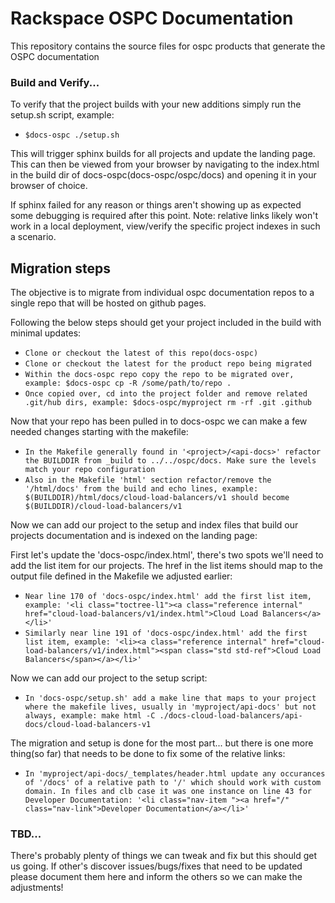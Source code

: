 # Rackspace OSPC Documentation

This repository contains the source files for ospc products that generate the OSPC documentation

### Build and Verify...

To verify that the project builds with your new additions simply run the setup.sh script, example:
* `$docs-ospc ./setup.sh`

This will trigger sphinx builds for all projects and update the landing page. This can then be viewed from your browser
by navigating to the index.html in the build dir of docs-ospc(docs-ospc/ospc/docs) and opening it in your browser of choice.

If sphinx failed for any reason or things aren't showing up as expected some debugging is required after this point. 
Note: relative links likely won't work in a local deployment, view/verify the specific project indexes in such a scenario.



## Migration steps
The objective is to migrate from individual ospc documentation repos to a single repo that will be hosted on github pages.

Following the below steps should get your project included in the build with minimal updates:

* `Clone or checkout the latest of this repo(docs-ospc)`
* `Clone or checkout the latest for the product repo being migrated`
* `Within the docs-ospc repo copy the repo to be migrated over, example: $docs-ospc cp -R /some/path/to/repo .`
* `Once copied over, cd into the project folder and remove related .git/hub dirs, example: $docs-ospc/myproject rm -rf .git .github`

Now that your repo has been pulled in to docs-ospc we can make a few needed changes starting with the makefile:

* `In the Makefile generally found in '<project>/<api-docs>' refactor the BUILDDIR from _build to ../../ospc/docs. Make sure the levels match your repo configuration`
* `Also in the Makefile 'html' section refactor/remove the '/html/docs' from the build and echo lines, example: $(BUILDDIR)/html/docs/cloud-load-balancers/v1 should become $(BUILDDIR)/cloud-load-balancers/v1`

Now we can add our project to the setup and index files that build our projects documentation and is indexed on the landing page:

First let's update the 'docs-ospc/index.html', there's two spots we'll need to add the list item for our projects. 
The href in the list items should map to the output file defined in the Makefile we adjusted earlier:
* `Near line 170 of 'docs-ospc/index.html' add the first list item, example: '<li class="toctree-l1"><a class="reference internal" href="cloud-load-balancers/v1/index.html">Cloud Load Balancers</a></li>'`
* `Similarly near line 191 of 'docs-ospc/index.html' add the first list item, example: '<li><a class="reference internal" href="cloud-load-balancers/v1/index.html"><span class="std std-ref">Cloud Load Balancers</span></a></li>'`

Now we can add our project to the setup script:
* `In 'docs-ospc/setup.sh' add a make line that maps to your project where the makefile lives, usually in 'myproject/api-docs' but not always, example: make html -C ./docs-cloud-load-balancers/api-docs/cloud-load-balancers-v1`

The migration and setup is done for the most part... but there is one more thing(so far) that needs to be done to fix some of the relative links:
* `In 'myproject/api-docs/_templates/header.html update any occurances of '/docs' of a relative path to '/' which should work with custom domain. In files and clb case it was one instance on line 43 for Developer Documentation: '<li class="nav-item "><a href="/" class="nav-link">Developer Documentation</a></li>'`




### TBD...

There's probably plenty of things we can tweak and fix but this should get us going. If other's discover issues/bugs/fixes 
that need to be updated please document them here and inform the others so we can make the adjustments! 

